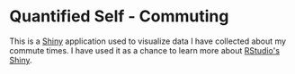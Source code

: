 # Quantified Self - Commuting

This is a [Shiny](http://shiny.rstudio.com/) application used to visualize data I have collected about my commute times.  I have used it as a chance to learn more about [RStudio's Shiny](http://shiny.rstudio.com/).
